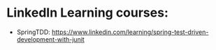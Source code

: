 # LinkedIn Learning courses:

- SpringTDD: https://www.linkedin.com/learning/spring-test-driven-development-with-junit